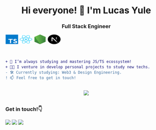 
<h1 align="center">Hi everyone! 👋 I'm Lucas Yule</h1>

<div align="left">
     <h3 align="center">Full Stack Engineer</h3>
      <div align='center' style='display:inline-block;margin-bottom:15px'>
  <img align="center" alt="Ts" height="30" width="40" src="https://raw.githubusercontent.com/devicons/devicon/master/icons/typescript/typescript-plain.svg">
  <img align="center" alt="React" height="30" width="40" src="https://raw.githubusercontent.com/devicons/devicon/master/icons/react/react-original.svg">
    <img align="center" alt="CSS" height="30" width="40" src="https://raw.githubusercontent.com/devicons/devicon/master/icons/nodejs/nodejs-original.svg">
  <img align="center" alt="HTML" height="30" width="40" src="https://raw.githubusercontent.com/devicons/devicon/master/icons/nextjs/nextjs-original.svg">
  </div>
     </div>
<br>     

```diff
+ 🔭 I’m always studying and mastering JS/TS ecossystem!
+ 👨‍💻 I venture in develop personal projects to study new techs.
- 🛠️ Currently studying: Web3 & Design Engineering.
! 📫 Feel free to get in touch!
```

<div align="center">
  <br>
  <img src="http://github-readme-streak-stats.herokuapp.com?user=lucasyule2212&theme=black-ice&hide_border=true&background=DD272700" />
</div>

##

<h3 align="left">Get in touch!👇</h3>
<a href = "mailto:lucasyule6@gmail.com" align="left"><img src="https://img.shields.io/badge/-Gmail-%23333?style=for-the-badge&logo=gmail&logoColor=white" target="_blank"></a>
<a href="https://www.linkedin.com/in/lucasyulerocha/" target="_blank" align="left"><img src="https://img.shields.io/badge/-LinkedIn-%230077B5?style=for-the-badge&logo=linkedin&logoColor=white" target="_blank"></a> 
<a target="_blank" href="https://www.instagram.com/yule.lucas"><img src="https://img.shields.io/badge/Instagram-E4405F?style=for-the-badge&logo=instagram&logoColor=white"></a>  
  
